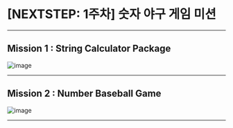 # [NEXTSTEP: 1주차] 숫자 야구 게임 미션

---

## Mission 1 : String Calculator Package

![image](https://user-images.githubusercontent.com/58816862/120887348-329e5f80-c62d-11eb-8a6a-7330d6d9f8e8.png)

---

## Mission 2 : Number Baseball Game

![image](https://user-images.githubusercontent.com/58816862/120962680-29cb9c00-c79b-11eb-9e89-0b9974101b7c.png)

---